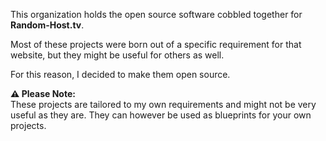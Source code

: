 This organization holds the open source software cobbled together for **Random-Host.tv**.

Most of these projects were born out of a specific requirement for that website, but they might be useful for others as well.

For this reason, I decided to make them open source.

**⚠ Please Note:**  
These projects are tailored to my own requirements and might not be very useful as they are. They can however be used as blueprints for your own projects.
